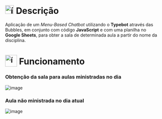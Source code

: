 # <img src="https://github.com/user-attachments/assets/caabfdf0-0f9e-44a3-8200-c6579fe87887" alt="ícone de descrição" width="28"> Descrição
Aplicação de um *Menu-Based Chatbot* utilizando o **Typebot** através das Bubbles, em conjunto com código **JavaScript** e com uma planilha no **Google Sheets**, para obter a sala de determinada aula a partir do nome da disciplina.

# <sub><img src="https://img.icons8.com/?size=100&id=6nsw3h9gk8M8&format=png&color=000000" alt="ícone de robô" width="38"></sub> Funcionamento
### Obtenção da sala para aulas ministradas no dia
![image](https://github.com/user-attachments/assets/6f3c4a2f-6ad2-4943-8cb6-cd3ae44a7d8b)

### Aula não ministrada no dia atual
![image](https://github.com/user-attachments/assets/4a0c4c6d-27f4-4dcb-904b-13b51f78d60f)
